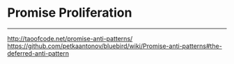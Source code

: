 # Promise Proliferation

------

http://taoofcode.net/promise-anti-patterns/
https://github.com/petkaantonov/bluebird/wiki/Promise-anti-patterns#the-deferred-anti-pattern
